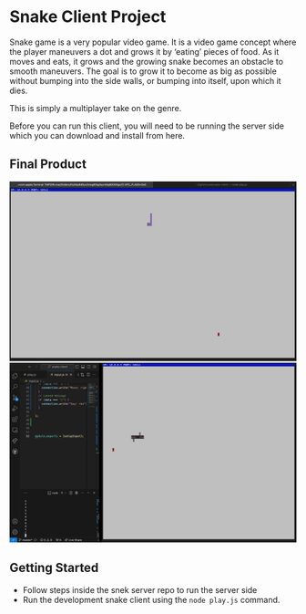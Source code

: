 # Snake Client Project

Snake game is a very popular video game. It is a video game concept where the player maneuvers a dot and grows it by ‘eating’ pieces of food. As it moves and eats, it grows and the growing snake becomes an obstacle to smooth maneuvers. The goal is to grow it to become as big as possible without bumping into the side walls, or bumping into itself, upon which it dies.

This is simply a multiplayer take on the genre.

Before you can run this client, you will need to be running the server side which you can download and install from here. 

## Final Product

!["snake moves all directions"](/screenshots/image1.png) 
!["snake sends canned messages too"](/screenshots/image2.png)


## Getting Started

- Follow steps inside the snek server repo to run the server side
- Run the development snake client using the `node play.js` command.